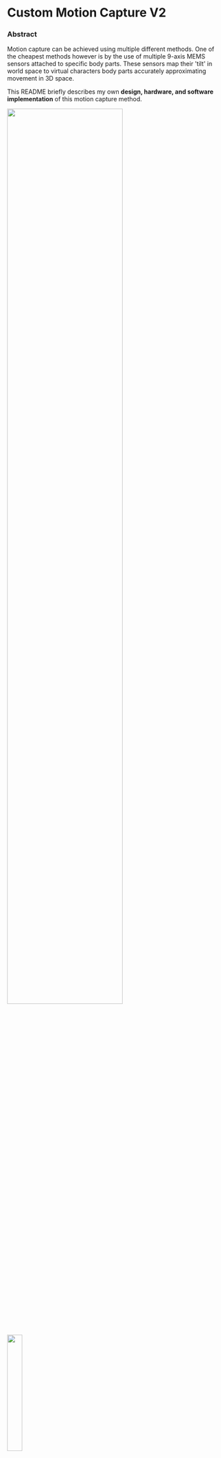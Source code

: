 # Custom Motion Capture V2

### Abstract
Motion capture can be achieved using multiple different methods. One of the cheapest methods however is by the use of multiple 9-axis MEMS sensors attached to specific body parts. These sensors map their 'tilt' in world space to virtual characters body parts accurately approximating movement in 3D space. 

This README briefly describes my own **design, hardware, and software implementation** of this motion capture method.



<p float="left">
  <img src="https://github.com/getrasa/Custom-Motion-Capture/assets/21182768/928f6361-6b4b-449d-99cb-8fa7410e9e91" width="73%" />
  <img src="https://github.com/getrasa/Custom-Motion-Capture/assets/21182768/4611d530-c071-47aa-912b-8a0bd0bb1ed1" width="26.3%" />
</p>

> Motion Capture V1 (wireless) vs Motion Capture V2 (wireless)





### Introduction
This project is a second, wireless, iteration of my previous Custom-Made Motion Capture system. The previous solution was wired, heavily bound by the limited computational power of an Arduino Uno and poor implementation of signal interrupts. It only managed to support 6 sensors at 10 fps which was far from practical and greatly failed to reach my expectations of a minimum 30fps threshold which is why the second version has been developed.

Custom Motion Capture V2 consists of 17 sensors strategically placed on 17 locations on the body (inspired by XSense solution) capable of reading at a whopping speed of 50fps, fully wirelessly and runs roughly 3-5 hours on a single charge.
##### Showcase
<p float="left">
  <img src="https://user-images.githubusercontent.com/21182768/157411346-16d4fb16-f659-4abd-ba81-64916bb2bffd.gif" width="49%" />
  <img src="https://user-images.githubusercontent.com/21182768/157413374-0a718f3c-9549-4cba-9a7f-0f41efe5849c.gif" width="49%" />
</p>

### Hardware Assembly Process
After a working prototype has been finalized I proceeded to design a CAD design in Fusion 360.

During the design process I prioritized compactness. Small size was critical to ensure that the device doesn't obstruct subject's movement. The solution I came up with was a 3 layer sandwich of trays which slid into a case one on top the other. Sitting at the very bottom was the battery, followed by the MEMS sensor neighboring a battery charger in the second layer, finishing with an 16Mhz and wireless antenna in the final layer. The position of the battery was crucial in order to minimize vibration as it was the heaviest part of the device. I also ensured the MEMS sensor is as close to the battery as it basically was the center of gravity for our tiny sensor. 



<p float="left">
  <img src="https://github.com/getrasa/Custom-Motion-Capture/assets/21182768/12b6be4e-470a-42ba-b54d-b895316d47b4" width="24.4%" />
  <img src="https://github.com/getrasa/Custom-Motion-Capture/assets/21182768/02835e01-70ef-4833-bed1-50f3205c672c" width="24.4%" />
  <img src="https://github.com/getrasa/Custom-Motion-Capture/assets/21182768/2db9c030-f9bd-4763-a94d-1dccb6a1efc2" width="24.4%" />
  <img src="https://github.com/getrasa/Custom-Motion-Capture/assets/21182768/838a2b6b-9093-455e-ab9d-de20589fcca8" width="24.4%" />
  <img src="https://github.com/getrasa/Custom-Motion-Capture/assets/21182768/ab9a52dc-1efd-40da-883a-8fff0a918135" width="24.4%" />
  <img src="https://github.com/getrasa/Custom-Motion-Capture/assets/21182768/552845e8-12a3-4481-8c90-a2015959bd43" width="24.4%" />
  <img src="https://github.com/getrasa/Custom-Motion-Capture/assets/21182768/25997b29-048d-4614-9fa8-ee2477a3a07e" width="24.4%" />
  <img src="https://github.com/getrasa/Custom-Motion-Capture/assets/21182768/622ade1c-9178-4b52-8a83-16190f56c364" width="24.4%" />
</p>

> The finished sensors were small, compact, and could easily be attached to the subject with Velcro.

### Software Implementation
Software had to be developed not only for the sensors but also for the following:
- Blender Character Script - A client which reads all data broadcasted by the server and maps sensor tilt to character bones in real time.
<p float="left">
  <img src="https://github.com/getrasa/Custom-Motion-Capture/assets/21182768/5f511a91-fdc6-445d-b865-c5ed10683af1" width="73%" />
  <img src="https://github.com/getrasa/Custom-Motion-Capture/assets/21182768/9d48632f-6be0-487f-b101-827367bc3f41" width="26%" />
</p>  

> Blender script which fetches sensor values from a local server and maps them to character bones. 

- Synchronisation Looper - An external clock running at 50 fps which broadcasted a "Start of the frame" signal to all connected devices. It's purpose was to ensured that all devices worked in synch and didn't overlap each other.
- Antenna Receiver - Tasked with reading and forwarding sensor data to the a Sensor Manager App via serial bus.
- Sensor Manager App - User interface for informing the user of what sensors are connected, how they performed, and for forwarding the data to clients via local server.
<p float="left">
  <img src="https://github.com/getrasa/Custom-Motion-Capture/assets/21182768/989ab4b0-fdba-4599-a558-9b12364c1bd2" width="31%" />
  <img src="https://github.com/getrasa/Custom-Motion-Capture/assets/21182768/10cb68d4-720b-44db-9643-a5b6b1751f6e" width="31%" />
  <img src="https://github.com/getrasa/Custom-Motion-Capture/assets/21182768/5fa37d38-6a96-4b25-8744-c85b6a77d7e7" width="37.1%" />
</p>  

> A Synchronisation Looper, Antenna Receiver, and Sensor Manager App consecutively.

### System Limitations
Difficult to calibrate, drifts overtime, error of around 2-3 degrees.

### Version 3?
Works on Version 3 have already been in motion however due to a severe microcontroller shortage I'm having great difficulties in getting my hands on the required components. Without components, I can't build prototypes making it impossible to continue. Therefore, works on version 3 are on hold indefinitely.
I will however post my progress in case someone is interested.

Version 3 was not only gonna be wireless but also much smaller (50% size reduction) due to it being a custom designed PBC with surface mount components. I've made some progress but like I said, nothing can be proven without a working prototype. My first shoot at schematics and very crude component placement looks as follows. This is by no means a final product, just a prototype:
<p float="left">
  <img src="https://github.com/getrasa/Custom-Motion-Capture/assets/21182768/e376c53c-12de-48e5-ba64-f684a0b33a97" width="100%" />
</p> 
<p float="left">
  <img src="https://github.com/getrasa/Custom-Motion-Capture/assets/21182768/04bfd11e-18ef-47a7-be55-5979e0813c9c" width="49%" />
  <img src="https://github.com/getrasa/Custom-Motion-Capture/assets/21182768/b35a9151-7bd2-494d-9aea-ab6afcc4a335" width="49%" />
</p>  

### Summary
The system relies on 3 components hardware-wise:
- Sensors (17)
- Receiver
- Looper (Timer)

...and 2 software solutions:
- Sensor Controller App
- Server Receiver Script

**Sensor** reads its rotation (tilt) with respect to its initial orientation and then sends the data to the receiver as Quaternions. Local rotation is then translated to world rotation during software calibration.

**Receiver** reads sensor data and passes them to the computer via serial port.

**Looper** is ment to keep the sensors in sync so that radio signals don't overlap. Although the method is quite crude. Every 20 milliseconds the looper sends a signal to all sensors to begin sending data. Since each sensor has preassigned ID it begins waiting a hardcoded id * (x millis) amount of time for its turn.

**Sensor Controller** is an application I wrote using python & pyQt. Its purpose is to display which sensors are connected, what's their frame rate and run state. It's also used for calibration and streaming data to Blender.

**Server Receiver** is a python script run in Blender which reads sensory data through a local server and maps them to character armature. I've also attached a few useful scripts for saving & loading animations to a separate file.



